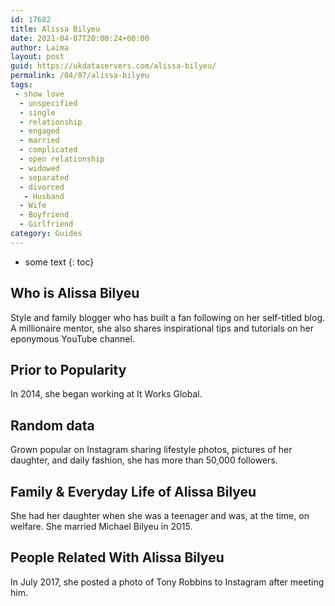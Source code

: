 ```yaml
---
id: 17682
title: Alissa Bilyeu
date: 2021-04-07T20:00:24+00:00
author: Laima
layout: post
guid: https://ukdataservers.com/alissa-bilyeu/
permalink: /04/07/alissa-bilyeu
tags:
 - show love
  - unspecified
  - single
  - relationship
  - engaged
  - married
  - complicated
  - open relationship
  - widowed
  - separated
  - divorced
   - Husband
  - Wife
  - Boyfriend
  - Girlfriend
category: Guides
---
```


* some text
{: toc}


## Who is Alissa Bilyeu
                  
                  
                  
Style and family blogger who has built a fan following on her self-titled blog. A millionaire mentor, she also shares inspirational tips and tutorials on her eponymous YouTube channel. 
                  
              
            
              
            
                
                
                
## Prior to Popularity
                  
                  
                  
In 2014, she began working at It Works Global.
                  
              
            
              
            
                
                
                
## Random data
                  
                  
                  
Grown popular on Instagram sharing lifestyle photos, pictures of her daughter, and daily fashion, she has more than 50,000 followers. 
                  
              
            
              
            
                
                
                
## Family & Everyday Life of Alissa Bilyeu
                  
                  
                  
She had her daughter when she was a teenager and was, at the time, on welfare. She married Michael Bilyeu in 2015. 
                  
              
            
              
            
                
                
                
## People Related With Alissa Bilyeu
                  
                  
                  
In July 2017, she posted a photo of Tony Robbins to Instagram after meeting him. 
                  
              
            
              
            
                
              
            
              
              
            
            
              
            
          
          
          